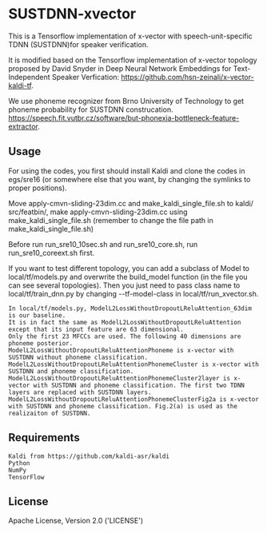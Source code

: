 # SUSTDNN-xvector
This is a Tensorflow implementation of x-vector with speech-unit-specific TDNN (SUSTDNN)for speaker verification.

It is modified based on the Tensorflow implementation of x-vector topology proposed by David Snyder in Deep Neural Network Embeddings for Text-Independent Speaker Verfication: https://github.com/hsn-zeinali/x-vector-kaldi-tf.

We use phoneme recognizer from Brno University of Technology to get phoneme probability for SUSTDNN construcation. https://speech.fit.vutbr.cz/software/but-phonexia-bottleneck-feature-extractor.



## Usage

For using the codes, you first should install Kaldi and clone the codes in egs/sre16 (or somewhere else that you want, by changing the symlinks to proper positions). 

Move apply-cmvn-sliding-23dim.cc and make_kaldi_single_file.sh to kaldi⁩/⁨src⁩/featbin⁩/, make apply-cmvn-sliding-23dim.cc using make_kaldi_single_file.sh (remember to change the file path in make_kaldi_single_file.sh)

Before run run_sre10_10sec.sh and run_sre10_core.sh, run run_sre10_coreext.sh first.

If you want to test different topology, you can add a subclass of Model to local/tf/models.py and overwrite the build_model function (in the file you can see several topologies). Then you just need to pass class name to local/tf/train_dnn.py by changing --tf-model-class in local/tf/run_xvector.sh.

    In local/tf/models.py, ModelL2LossWithoutDropoutLReluAttention_63dim is our baseline. 
    It is in fact the same as ModelL2LossWithoutDropoutLReluAttention except that its input feature are 63 dimensional. 
    Only the first 23 MFCCs are used. The following 40 dimensions are phoneme posterior.
    ModelL2LossWithoutDropoutLReluAttentionPhoneme is x-vector with SUSTDNN without phoneme classification.
    ModelL2LossWithoutDropoutLReluAttentionPhonemeCluster is x-vector with SUSTDNN and phoneme classification.
    ModelL2LossWithoutDropoutLReluAttentionPhonemeCluster2layer is x-vector with SUSTDNN and phoneme classification. The first two TDNN layers are replaced with SUSTDNN layers.
    ModelL2LossWithoutDropoutLReluAttentionPhonemeClusterFig2a is x-vector with SUSTDNN and phoneme classification. Fig.2(a) is used as the realizaiton of SUSTDNN.


## Requirements

    Kaldi from https://github.com/kaldi-asr/kaldi
    Python
    NumPy
    TensorFlow


## License

Apache License, Version 2.0 ('LICENSE')

